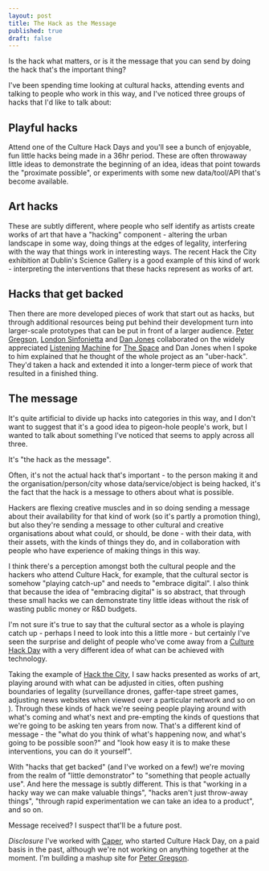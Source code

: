 ```yaml
--- 
layout: post
title: The Hack as the Message
published: true
draft: false
---
```

Is the hack what matters, or is it the message that you can send by doing the hack that's the important thing?

I've been spending time looking at cultural hacks, attending events and talking to people who work in this way, and I've noticed three groups of hacks that I'd like to talk about:

## Playful hacks

Attend one of the Culture Hack Days and you'll see a bunch of enjoyable, fun little hacks being made in a 36hr period. These are often throwaway little ideas to demonstrate the beginning of an idea, ideas that point towards the "proximate possible", or experiments with some new data/tool/API that's become available.

## Art hacks
 
These are subtly different, where people who self identify as artists create works of art that have a "hacking" component - altering the urban landscape in some way, doing things at the edges of legality, interfering with the way that things work in interesting ways. The recent Hack the City exhibition at Dublin's Science Gallery is a good example of this kind of work - interpreting the interventions that these hacks represent as works of art.

## Hacks that get backed

Then there are more developed pieces of work that start out as hacks, but through additional resources being put behind their development turn into larger-scale prototypes that can be put in front of a larger audience. [Peter Gregson](http://petergregson.co.uk), [London Sinfonietta](http://www.londonsinfonietta.org.uk/) and  [Dan Jones](https://twitter.com/#!/ideoforms/) collaborated on the widely appreciated [Listening Machine](http://www.thelisteningmachine.org/) for [The Space](http://thespace.org/) and Dan Jones when I spoke to him explained that he thought of the whole project as an "uber-hack". They'd taken a hack and extended it into a longer-term piece of work that resulted in a finished thing.

## The message

It's quite artificial to divide up hacks into categories in this way, and I don't want to suggest that it's a good idea to pigeon-hole people's work, but I wanted to talk about something I've noticed that seems to apply across all three. 

It's "the hack as the message". 

Often, it's not the actual hack that's important - to the person making it and the organisation/person/city whose data/service/object is being hacked, it's the fact that the hack is a message to others about what is possible.

Hackers are flexing creative muscles and in so doing sending a message about their availability for that kind of work (so it's partly a promotion thing), but also they're sending a message to other cultural and creative organisations about what could, or should, be done - with their data, with their assets, with the kinds of things they do, and in collaboration with people who have experience of making things in this way.

I think there's a perception amongst both the cultural people and the hackers who attend Culture Hack, for example, that the cultural sector is somehow "playing catch-up" and needs to "embrace digital". I also think that because the idea of "embracing digital" is so abstract, that through these small hacks we can demonstrate tiny little ideas without the risk of wasting public money or R&D budgets. 

I'm not sure it's true to say that the cultural sector as a whole is playing catch up - perhaps I need to look into this a little more - but certainly I've seen the surprise and delight of people who've come away from a [Culture Hack Day](http://culturehackday.org.uk) with a very different idea of what can be achieved with technology. 

Taking the example of [Hack the City](http://sciencegallery.com/hackthecity), I saw hacks presented as works of art, playing around with what can be adjusted in cities, often pushing boundaries of legality (surveillance drones, gaffer-tape street games, adjusting news websites when viewed over a particular network and so on ). Through these kinds of hack we're seeing people playing around with what's coming and what's next and pre-empting the kinds of questions that we're going to be asking ten years from now. That's a different kind of message - the "what do you think of what's happening now, and what's going to be possible soon?" and "look how easy it is to make these interventions, you can do it yourself".

With "hacks that get backed" (and I've worked on a few!) we're moving from the realm of "little demonstrator" to "something that people actually use". And here the message is subtly different. This is that "working in a hacky way we can make valuable things", "hacks aren't just throw-away things", "through rapid experimentation we can take an idea to a product", and so on.

Message received? I suspect that'll be a future post.

*Disclosure* I've worked with [Caper](http://wearecaper.com), who started Culture Hack Day, on a paid basis in the past, although we're not working on anything together at the moment. I'm building a mashup site for [Peter Gregson](http://petergregson.co.uk).
